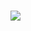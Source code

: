 <h1> 
  <img src="https://publicapi.dev/readme-typing-svg-api.com/?
font=Righteous&size=35&center=true&vCenter=true&width=500&height=70&duration=4000&lines=Hello + There! + 👋💜;I'm + Jodeley + Claro!;" />
</h1>
